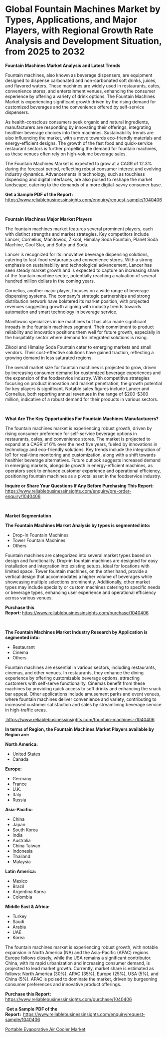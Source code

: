 <p><h1>Global Fountain Machines Market by Types, Applications, and Major Players, with Regional Growth Rate Analysis and Development Situation, from 2025 to 2032</h1></p><p><strong>Fountain Machines Market Analysis and Latest Trends</strong></p>
<p><p>Fountain machines, also known as beverage dispensers, are equipment designed to dispense carbonated and non-carbonated soft drinks, juices, and flavored waters. These machines are widely used in restaurants, cafes, convenience stores, and entertainment venues, enhancing the consumer experience by offering a variety of drink options. The Fountain Machines Market is experiencing significant growth driven by the rising demand for customized beverages and the convenience offered by self-service dispensers.</p><p>As health-conscious consumers seek organic and natural ingredients, manufacturers are responding by innovating their offerings, integrating healthier beverage choices into their machines. Sustainability trends are also influencing the market, with a move towards eco-friendly materials and energy-efficient designs. The growth of the fast food and quick-service restaurant sectors is further propelling the demand for fountain machines, as these venues often rely on high-volume beverage sales.</p><p>The Fountain Machines Market is expected to grow at a CAGR of 12.3% during the forecast period, reflecting robust consumer interest and evolving industry dynamics. Advancements in technology, such as touchless dispensing and digital interfaces, are also poised to reshape the market landscape, catering to the demands of a more digital-savvy consumer base. </p></p>
<p><strong>Get a Sample PDF of the Report:&nbsp;</strong> <a href="https://www.reliablebusinessinsights.com/enquiry/request-sample/1040406?utm_campaign=2174&utm_medium=2&utm_source=Github&utm_content=ia&utm_term=17022025&utm_id=fountain-machines">https://www.reliablebusinessinsights.com/enquiry/request-sample/1040406</a></p>
<p>&nbsp;</p>
<p><strong>Fountain Machines Major Market Players</strong></p>
<p><p>The fountain machines market features several prominent players, each with distinct strengths and market strategies. Key competitors include Lancer, Cornelius, Manitowoc, Zikool, Himalay Soda Fountain, Planet Soda Machine, Cool Star, and Softy and Soda. </p><p>Lancer is recognized for its innovative beverage dispensing solutions, catering to fast-food restaurants and convenience stores. With a strong emphasis on sustainability and technological advancement, Lancer has seen steady market growth and is expected to capture an increasing share of the fountain machine sector, potentially reaching a valuation of several hundred million dollars in the coming years.</p><p>Cornelius, another major player, focuses on a wide range of beverage dispensing systems. The company's strategic partnerships and strong distribution network have bolstered its market position, with projected revenues suggesting growth aligning with industry trends towards automation and smart technology in beverage service.</p><p>Manitowoc specializes in ice machines but has also made significant inroads in the fountain machines segment. Their commitment to product reliability and innovation positions them well for future growth, especially in the hospitality sector where demand for integrated solutions is rising.</p><p>Zikool and Himalay Soda Fountain cater to emerging markets and small vendors. Their cost-effective solutions have gained traction, reflecting a growing demand in less saturated regions.</p><p>The overall market size for fountain machines is projected to grow, driven by increasing consumer demand for customized beverage experiences and the expansion of the foodservice industry. With competitive strategies focusing on product innovation and market penetration, the growth potential for key players is significant. Notable sales figures include Lancer and Cornelius, both reporting annual revenues in the range of $200-$300 million, indicative of a robust demand for their products in various sectors.</p></p>
<p>&nbsp;</p>
<p><strong>What Are The Key Opportunities For Fountain Machines Manufacturers?</strong></p>
<p><p>The fountain machines market is experiencing robust growth, driven by rising consumer preference for self-service beverage options in restaurants, cafes, and convenience stores. The market is projected to expand at a CAGR of 6% over the next five years, fueled by innovations in technology and eco-friendly solutions. Key trends include the integration of IoT for real-time monitoring and customization, along with a shift towards healthier beverage alternatives. Future outlook suggests increased demand in emerging markets, alongside growth in energy-efficient machines, as operators seek to enhance customer experience and operational efficiency, positioning fountain machines as a pivotal asset in the foodservice industry.</p></p>
<p><strong>Inquire or Share Your Questions If Any Before Purchasing This Report:</strong> <a href="https://www.reliablebusinessinsights.com/enquiry/pre-order-enquiry/1040406?utm_campaign=2174&utm_medium=2&utm_source=Github&utm_content=ia&utm_term=17022025&utm_id=fountain-machines">https://www.reliablebusinessinsights.com/enquiry/pre-order-enquiry/1040406</a></p>
<p>&nbsp;</p>
<p><strong>Market Segmentation</strong></p>
<p><strong>The Fountain Machines Market Analysis by types is segmented into:</strong></p>
<p><ul><li>Drop-In Fountain Machines</li><li>Tower Fountain Machines</li><li>Others</li></ul></p>
<p><p>Fountain machines are categorized into several market types based on design and functionality. Drop-in fountain machines are designed for easy installation and integration into existing setups, ideal for locations with limited space. Tower fountain machines, on the other hand, provide a vertical design that accommodates a higher volume of beverages while showcasing multiple selections prominently. Additionally, other market types may include specialty or custom machines catering to specific needs or beverage types, enhancing user experience and operational efficiency across various venues.</p></p>
<p><strong>Purchase this Report:&nbsp;</strong><a href="https://www.reliablebusinessinsights.com/purchase/1040406?utm_campaign=2174&utm_medium=2&utm_source=Github&utm_content=ia&utm_term=17022025&utm_id=fountain-machines">https://www.reliablebusinessinsights.com/purchase/1040406</a></p>
<p>&nbsp;</p>
<p><strong>The Fountain Machines Market Industry Research by Application is segmented into:</strong></p>
<p><ul><li>Restaurant</li><li>Cinema</li><li>Others</li></ul></p>
<p><p>Fountain machines are essential in various sectors, including restaurants, cinemas, and other venues. In restaurants, they enhance the dining experience by offering customizable beverage options, attracting customers with self-serve functionality. Cinemas benefit from these machines by providing quick access to soft drinks and enhancing the snack bar appeal. Other applications include amusement parks and event venues, where fountain machines deliver convenience and variety, contributing to increased customer satisfaction and sales by streamlining beverage service in high-traffic areas.</p></p>
<p><a href="https://www.reliablebusinessinsights.com/fountain-machines-r1040406?utm_campaign=2174&utm_medium=2&utm_source=Github&utm_content=ia&utm_term=17022025&utm_id=fountain-machines">&nbsp;https://www.reliablebusinessinsights.com/fountain-machines-r1040406</a></p>
<p><strong>In terms of Region, the Fountain Machines Market Players available by Region are:</strong></p>
<p>
    <p> <strong> North America: </strong>
        <ul>
            <li>United States</li>
            <li>Canada</li>
        </ul>
        </p> 
    <p> <strong> Europe: </strong>
        <ul>
            <li>Germany</li>
            <li>France</li>
            <li>U.K.</li>
            <li>Italy</li>
            <li>Russia</li>
        </ul>
        </p> 
    <p> <strong> Asia-Pacific: </strong>
        <ul>
            <li>China</li>
            <li>Japan</li>
            <li>South Korea</li>
            <li>India</li>
            <li>Australia</li>
            <li>China Taiwan</li>
            <li>Indonesia</li>
            <li>Thailand</li>
            <li>Malaysia</li>
        </ul>
        </p> 
    <p> <strong> Latin America: </strong>
        <ul>
            <li>Mexico</li>
            <li>Brazil</li>
            <li>Argentina Korea</li>
            <li>Colombia</li>
        </ul>
        </p> 
    <p> <strong> Middle East & Africa: </strong>
        <ul>
            <li>Turkey</li>
            <li>Saudi</li>
            <li>Arabia</li>
            <li>UAE</li>
            <li>Korea</li>
        </ul>
    </p>
    </p>
<p><p>The fountain machines market is experiencing robust growth, with notable expansion in North America (NA) and the Asia-Pacific (APAC) regions. Europe follows closely, while the USA remains a significant contributor. China, with its rapid urbanization and increasing consumer demand, is projected to lead market growth. Currently, market share is estimated as follows: North America (30%), APAC (35%), Europe (25%), USA (5%), and China (5%). APAC is poised to dominate the market, driven by burgeoning consumer preferences and innovative product offerings.</p></p>
<p><strong>Purchase this Report: </strong><a href="https://www.reliablebusinessinsights.com/purchase/1040406?utm_campaign=2174&utm_medium=2&utm_source=Github&utm_content=ia&utm_term=17022025&utm_id=fountain-machines">https://www.reliablebusinessinsights.com/purchase/1040406</a></p>
<p>&nbsp;<strong>Get a Sample PDF of the Report:&nbsp;&nbsp;</strong><a href="https://www.reliablebusinessinsights.com/enquiry/request-sample/1040406?utm_campaign=2174&utm_medium=2&utm_source=Github&utm_content=ia&utm_term=17022025&utm_id=fountain-machines">https://www.reliablebusinessinsights.com/enquiry/request-sample/1040406</a></p>
<p><strong></strong></p>
<p><p><a href="https://github.com/rosamariarocque98/Market-Research-Report-List-1/blob/main/portable-evaporative-air-cooler-market.md?utm_campaign=2174&utm_medium=2&utm_source=Github&utm_content=ia&utm_term=17022025&utm_id=fountain-machines">Portable Evaporative Air Cooler Market</a></p></p>